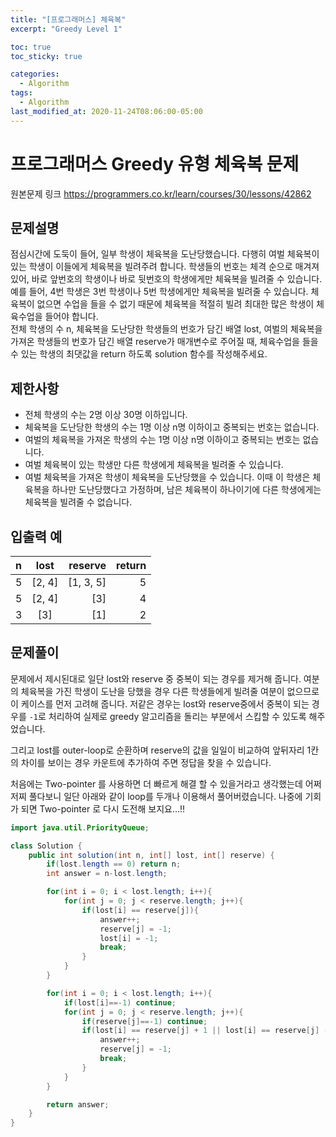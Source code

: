 ```yaml
---
title: "[프로그래머스] 체육복"
excerpt: "Greedy Level 1"

toc: true
toc_sticky: true

categories:
  - Algorithm
tags:
  - Algorithm
last_modified_at: 2020-11-24T08:06:00-05:00
---
```


# 프로그래머스 Greedy 유형 체육복 문제

원본문제 링크
<https://programmers.co.kr/learn/courses/30/lessons/42862>

## 문제설명

점심시간에 도둑이 들어, 일부 학생이 체육복을 도난당했습니다. 다행히 여벌 체육복이 있는 학생이 이들에게 체육복을 빌려주려 합니다. 학생들의 번호는 체격 순으로 매겨져 있어, 바로 앞번호의 학생이나 바로 뒷번호의 학생에게만 체육복을 빌려줄 수 있습니다. 예를 들어, 4번 학생은 3번 학생이나 5번 학생에게만 체육복을 빌려줄 수 있습니다. 체육복이 없으면 수업을 들을 수 없기 때문에 체육복을 적절히 빌려 최대한 많은 학생이 체육수업을 들어야 합니다.  
전체 학생의 수 n, 체육복을 도난당한 학생들의 번호가 담긴 배열 lost, 여벌의 체육복을 가져온 학생들의 번호가 담긴 배열 reserve가 매개변수로 주어질 때, 체육수업을 들을 수 있는 학생의 최댓값을 return 하도록 solution 함수를 작성해주세요.

## 제한사항

- 전체 학생의 수는 2명 이상 30명 이하입니다.
- 체육복을 도난당한 학생의 수는 1명 이상 n명 이하이고 중복되는 번호는 없습니다.
- 여벌의 체육복을 가져온 학생의 수는 1명 이상 n명 이하이고 중복되는 번호는 없습니다.
- 여벌 체육복이 있는 학생만 다른 학생에게 체육복을 빌려줄 수 있습니다.
- 여벌 체육복을 가져온 학생이 체육복을 도난당했을 수 있습니다. 이때 이 학생은 체육복을 하나만 도난당했다고 가정하며, 남은 체육복이 하나이기에 다른 학생에게는 체육복을 빌려줄 수 없습니다.

## 입출력 예

| n   |  lost  |   reserve | return |
| :-- | :----: | --------: | -----: |
| 5   | [2, 4] | [1, 3, 5] |      5 |
| 5   | [2, 4] |       [3] |      4 |
| 3   |  [3]   |       [1] |      2 |

## 문제풀이

문제에서 제시된대로 일단 lost와 reserve 중 중복이 되는 경우를 제거해 줍니다. 여분의 체육복을 가진 학생이 도난을 당했을 경우 다른 학생들에게 빌려줄 여분이 없으므로 이 케이스를 먼저 고려해 줍니다.
저같은 경우는 lost와 reserve중에서 중복이 되는 경우를 `-1`로 처리하여 실제로 greedy 알고리즘을 돌리는 부분에서 스킵할 수 있도록 해주었습니다.

그리고 lost를 outer-loop로 순환하며 reserve의 값을 일일이 비교하여 앞뒤자리 1칸의 차이를 보이는 경우 카운트에 추가하여 주면 정답을 찾을 수 있습니다.

처음에는 Two-pointer 를 사용하면 더 빠르게 해결 할 수 있을거라고 생각했는데 어쩌저찌 풀다보니 일단 아래와 같이 loop를 두개나 이용해서 풀어버렸습니다. 나중에 기회가 되면 Two-pointer 로 다시 도전해 보지요...!!

```java
import java.util.PriorityQueue;

class Solution {
    public int solution(int n, int[] lost, int[] reserve) {
        if(lost.length == 0) return n;
        int answer = n-lost.length;

        for(int i = 0; i < lost.length; i++){
            for(int j = 0; j < reserve.length; j++){
                if(lost[i] == reserve[j]){
                    answer++;
                    reserve[j] = -1;
                    lost[i] = -1;
                    break;
                }
            }
        }

        for(int i = 0; i < lost.length; i++){
            if(lost[i]==-1) continue;
            for(int j = 0; j < reserve.length; j++){
                if(reserve[j]==-1) continue;
                if(lost[i] == reserve[j] + 1 || lost[i] == reserve[j] - 1){
                    answer++;
                    reserve[j] = -1;
                    break;
                }
            }
        }

        return answer;
    }
}
```
